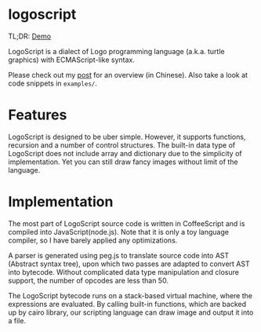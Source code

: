 # logoscript

TL;DR: [Demo][demo]

[demo]: http://pyrocat101.github.io/LogoScript/

LogoScript is a dialect of Logo programming language (a.k.a. turtle graphics) with ECMAScript-like syntax.

Please check out my [post][blog-post] for an overview (in Chinese). Also take a look at code snippets in `examples/`.

# Features

LogoScript is designed to be uber simple. However, it supports functions, recursion and a number of control structures. The built-in data type of LogoScript does not include array and dictionary due to the simplicity of implementation. Yet you can still draw fancy images without limit of the language.

# Implementation

The most part of LogoScript source code is written in CoffeeScript and is compiled into JavaScript(node.js). Note that it is only a toy language compiler, so I have barely applied any optimizations.

A parser is generated using peg.js to translate source code into AST (Abstract syntax tree), upon which two passes are adapted to convert AST into bytecode. Without complicated data type manipulation and closure support, the number of opcodes are less than 50.

The LogoScript bytecode runs on a stack-based virtual machine, where the expressions are evaluated. By calling built-in functions, which are backed up by cairo library, our scripting language can draw image and output it into a file.


[blog-post]: http://pyroc.at/blog/2012/05/19/introducing-logoscript/
